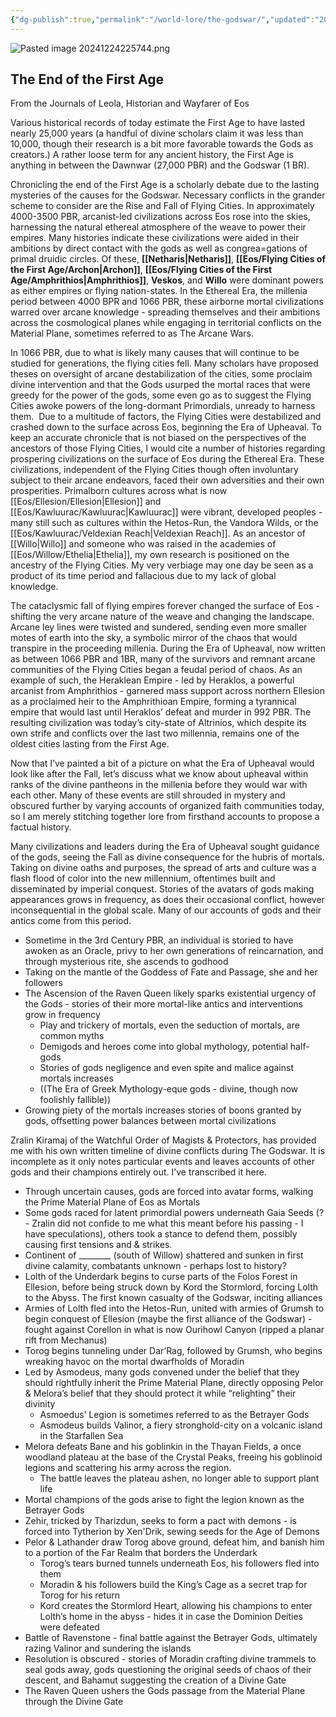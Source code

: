 ```yaml
---
{"dg-publish":true,"permalink":"/world-lore/the-godswar/","updated":"2024-12-24T22:59:43.674-05:00"}
---
```


![Pasted image 20241224225744.png](/img/user/Images/Pasted%20image%2020241224225744.png)
## The End of the First Age
From the Journals of Leola, Historian and Wayfarer of Eos

Various historical records of today estimate the First Age to have lasted nearly 25,000 years (a handful of divine scholars claim it was less than 10,000, though their research is a bit more favorable towards the Gods as creators.) A rather loose term for any ancient history, the First Age is anything in between the Dawnwar (27,000 PBR) and the Godswar (1 BR). 

Chronicling the end of the First Age is a scholarly debate due to the lasting mysteries of the causes for the Godswar. Necessary conflicts in the grander scheme to consider are the Rise and Fall of Flying Cities. In approximately 4000-3500 PBR, arcanist-led civilizations across Eos rose into the skies, harnessing the natural ethereal atmosphere of the weave to power their empires. Many histories indicate these civilizations were aided in their ambitions by direct contact with the gods as well as congrea=gations of primal druidic circles. Of these, **[[Netharis\|Netharis]]**, **[[Eos/Flying Cities of the First Age/Archon\|Archon]]**, **[[Eos/Flying Cities of the First Age/Amphrithios\|Amphrithios]]**, **Veskos**, and **Willo** were dominant powers as either empires or flying nation-states. In the Ethereal Era, the millenia period between 4000 BPR and 1066 PBR, these airborne mortal civilizations warred over arcane knowledge - spreading themselves and their ambitions across the cosmological planes while engaging in territorial conflicts on the Material Plane, sometimes referred to as The Arcane Wars. 

In 1066 PBR, due to what is likely many causes that will continue to be studied for generations, the flying cities fell. Many scholars have proposed theses on oversight of arcane destabilization of the cities, some proclaim divine intervention and that the Gods usurped the mortal races that were greedy for the power of the gods, some even go as to suggest the Flying Cities awoke powers of the long-dormant Primordials, unready to harness them.  Due to a multitude of factors, the Flying Cities were destabilized and crashed down to the surface across Eos, beginning the Era of Upheaval.
	To keep an accurate chronicle that is not biased on the perspectives of the ancestors of those Flying Cities, I would cite a number of histories regarding prospering civilizations on the surface of Eos during the Ethereal Era. These civilizations, independent of the Flying Cities though often involuntary subject to their arcane endeavors, faced their own adversities and their own prosperities. Primalborn cultures across what is now [[Eos/Ellesion/Ellesion\|Ellesion]] and [[Eos/Kawluurac/Kawluurac\|Kawluurac]] were vibrant, developed peoples - many still such as cultures within the Hetos-Run, the Vandora Wilds, or the [[Eos/Kawluurac/Veldexian Reach\|Veldexian Reach]]. As an ancestor of [[Willo\|Willo]] and someone who was raised in the academies of [[Eos/Willow/Ethelia\|Ethelia]], my own research is positioned on the ancestry of the Flying Cities. My very verbiage may one day be seen as a product of its time period and fallacious due to my lack of global knowledge.

The cataclysmic fall of flying empires forever changed the surface of Eos - shifting the very arcane nature of the weave and changing the landscape. Arcane ley lines were twisted and sundered, sending even more smaller motes of earth into the sky, a symbolic mirror of the chaos that would transpire in the proceeding millenia. During the Era of Upheaval, now written as between 1066 PBR and 1BR, many of the survivors and remnant arcane communities of the Flying Cities began a feudal period of chaos. As an example of such, the Heraklean Empire - led by Heraklos, a powerful arcanist from Amphrithios - garnered mass support across northern Ellesion as a proclaimed heir to the Amphrithioan Empire, forming a tyrannical empire that would last until Heraklos’ defeat and murder in 992 PBR. The resulting civilization was today’s city-state of Altrinios, which despite its own strife and conflicts over the last two millennia, remains one of the oldest cities lasting from the First Age. 

Now that I’ve painted a bit of a picture on what the Era of Upheaval would look like after the Fall, let’s discuss what we know about upheaval within ranks of the divine pantheons in the millenia before they would war with each other. Many of these events are still shrouded in mystery and obscured further by varying accounts of organized faith communities today, so I am merely stitching together lore from firsthand accounts to propose a factual history. 

Many civilizations and leaders during the Era of Upheaval sought guidance of the gods, seeing the Fall as divine consequence for the hubris of mortals. Taking on divine oaths and purposes, the spread of arts and culture was a flash flood of color into the new millennium, oftentimes built and disseminated by imperial conquest. Stories of the avatars of gods making appearances grows in frequency, as does their occasional conflict, however inconsequential in the global scale. Many of our accounts of gods and their antics come from this period.

- Sometime in the 3rd Century PBR, an individual is storied to have awoken as an Oracle, privy to her own generations of reincarnation, and through mysterious rite, she ascends to godhood 
- Taking on the mantle of the Goddess of Fate and Passage, she and her followers 
- The Ascension of the Raven Queen likely sparks existential urgency of the Gods - stories of their more mortal-like antics and interventions grow in frequency 
	- Play and trickery of mortals, even the seduction of mortals, are common myths
	- Demigods and heroes come into global mythology, potential half-gods
	- Stories of gods negligence and even spite and malice against mortals increases 
	- ((The Era of Greek Mythology-eque gods - divine, though now foolishly fallible))
- Growing piety of the mortals increases stories of boons granted by gods, offsetting power balances between mortal civilizations

Zralin Kiramaj of the Watchful Order of Magists & Protectors, has provided me with his own written timeline of divine conflicts during The Godswar. It is incomplete as it only notes particular events and leaves accounts of other gods and their champions entirely out. I’ve transcribed it here.

- Through uncertain causes, gods are forced into avatar forms, walking the Prime Material Plane of Eos as Mortals
- Some gods raced for latent primordial powers underneath Gaia Seeds (? - Zralin did not confide to me what this meant before his passing - I have speculations), others took a stance to defend them, possibly causing first tensions and & strikes.
- Continent of ________ (south of Willow) shattered and sunken in first divine calamity, combatants unknown - perhaps lost to history?
- Lolth of the Underdark begins to curse parts of the Folos Forest in Ellesion, before being struck down by Kord the Stormlord, forcing Lolth to the Abyss. The first known casualty of the Godswar, inciting alliances
- Armies of Lolth fled into the Hetos-Run, united with armies of Grumsh to begin conquest of Ellesion (maybe the first alliance of the Godswar) - fought against Corellon in what is now Ourihowl Canyon (ripped a planar rift from Mechanus)
- Torog begins tunneling under Dar’Rag, followed by Grumsh, who begins wreaking havoc on the mortal dwarfholds of Moradin
- Led by Asmodeus, many gods convened under the belief that they should rightfully inherit the Prime Material Plane, directly opposing Pelor & Melora’s belief that they should protect it while “relighting” their divinity
	- Asmoedus’ Legion is sometimes referred to as the Betrayer Gods
	- Asmodeus builds Valinor, a fiery stronghold-city on a volcanic island in the Starfallen Sea
- Melora defeats Bane and his goblinkin in the Thayan Fields, a once woodland plateau at the base of the Crystal Peaks, freeing his goblinoid legions and scattering his army across the region.
	- The battle leaves the plateau ashen, no longer able to support plant life
- Mortal champions of the gods arise to fight the legion known as the Betrayer Gods
- Zehir, tricked by Tharizdun, seeks to form a pact with demons - is forced into Tytherion by Xen'Drik, sewing seeds for the Age of Demons
- Pelor & Lathander draw Torog above ground, defeat him, and banish him to a portion of the Far Realm that borders the Underdark
	- Torog’s tears burned tunnels underneath Eos, his followers fled into them
	- Moradin & his followers build the King’s Cage as a secret trap for Torog for his return
	- Kord creates the Stormlord Heart, allowing his champions to enter Lolth’s home in the abyss - hides it in case the Dominion Deities were defeated 
- Battle of Ravenstone - final battle against the Betrayer Gods, ultimately razing Valinor and sundering the islands
- Resolution is obscured - stories of Moradin crafting divine trammels to seal gods away, gods questioning the original seeds of chaos of their descent, and Bahamut suggesting the creation of a Divine Gate 
- The Raven Queen ushers the Gods passage from the Material Plane through the Divine Gate
